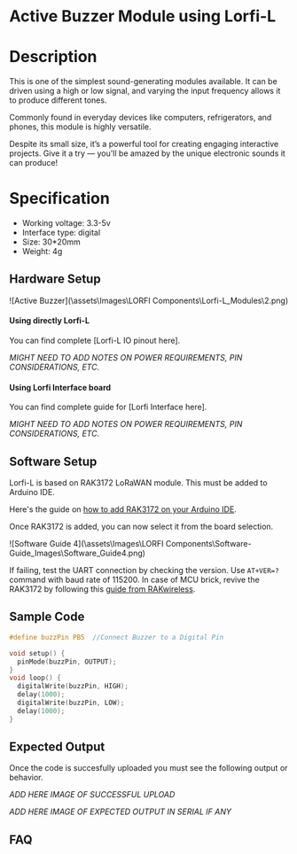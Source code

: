 # Active Buzzer Module using Lorfi-L

# Description

This is one of the simplest sound-generating modules available. It can be driven using a high or low signal, and varying the input frequency allows it to produce different tones.

Commonly found in everyday devices like computers, refrigerators, and phones, this module is highly versatile.

Despite its small size, it’s a powerful tool for creating engaging interactive projects. Give it a try — you'll be amazed by the unique electronic sounds it can produce!

# Specification

- Working voltage: 3.3-5v
- Interface type: digital
- Size: 30*20mm
- Weight: 4g

## Hardware Setup

![Active Buzzer](\assets\Images\LORFI Components\Lorfi-L_Modules\2.png)

#### Using directly Lorfi-L

You can find complete [Lorfi-L IO pinout here].

*MIGHT NEED TO ADD NOTES ON POWER REQUIREMENTS, PIN CONSIDERATIONS, ETC.*

#### Using Lorfi Interface board

You can find complete guide for [Lorfi Interface here].

*MIGHT NEED TO ADD NOTES ON POWER REQUIREMENTS, PIN CONSIDERATIONS, ETC.*

## Software Setup

Lorfi-L is based on RAK3172 LoRaWAN module. This must be added to Arduino IDE.

Here's the guide on <a href="/docs/Software-Guide.html">how to add RAK3172 on your Arduino IDE</a>.

Once RAK3172 is added, you can now select it from the board selection.

![Software Guide 4](\assets\Images\LORFI Components\Software-Guide_Images\Software_Guide4.png)

If failing, test the UART connection by checking the version. Use `AT+VER=?` command with baud rate of 115200. In case of MCU brick, revive the RAK3172 by following this [guide from RAKwireless](https://learn.rakwireless.com/hc/en-us/articles/26687606549911-How-To-Guide-STM32CubeProgrammer-for-RAK-Modules).

## **Sample Code**
```c
#define buzzPin PB5  //Connect Buzzer to a Digital Pin

void setup() {
  pinMode(buzzPin, OUTPUT);
}
void loop() {
  digitalWrite(buzzPin, HIGH);
  delay(1000);
  digitalWrite(buzzPin, LOW);
  delay(1000);
}
```

## Expected Output

Once the code is succesfully uploaded you must see the following output or behavior.

*ADD HERE IMAGE OF SUCCESSFUL UPLOAD*

*ADD HERE IMAGE OF EXPECTED OUTPUT IN SERIAL IF ANY*

## FAQ
